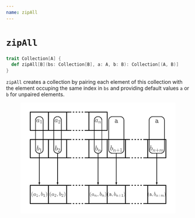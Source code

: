 ```yaml
---
name: zipAll
---
```


# `zipAll`

~~~ scala
trait Collection[A] {
  def zipAll[B](bs: Collection[B], a: A, b: B): Collection[(A, B)]
}
~~~

`zipAll` creates a collection by pairing each element of this collection with the element occuping the same index in `bs` and providing default values `a` or `b` for unpaired elements.

<figure class="diagram">
  <img src="images/zipAll.svg" alt="zipAll function">
  <!-- <figcaption class="diagram-desc"></figcaption> -->
</figure>
